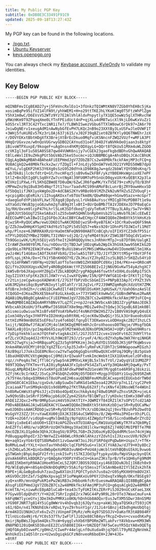 ```yaml
---
title: My Public PGP Key
subtitle: 0xDB0E3C33491F91C9
updated: 2025-09-18T13:27:43Z
---
```


My PGP key can be found in the following locations.

* [/pgp.txt](/pgp.txt).
* [Ubuntu Keyserver](https://keyserver.ubuntu.com/pks/lookup?op=get&search=0xDB0E3C33491F91C9)
* [keys.openpgp.org](https://keys.openpgp.org/search?q=kyle%40ondy.org)

You can always check my [Keybase account, KyleOndy](https://keybase.io/kyleondy) to validate my identities.

## Key Below

    -----BEGIN PGP PUBLIC KEY BLOCK-----

    mQINBFmvICgBEAD27y+j5FmVncRxlEo1+3fUnkzTQ1WMtKN8V7ZGb0YhEH8c5jKa
    xosimBqPe95ifVZ14lFN9t/yhhWEM1+H+o29ttTKEJhLYKoKlWg0T5FtzWhPlZgm
    Y5hX1m0wC/D6EVsVS2WTz9Yz7E2AlVhlAldvPnpytly7X1QE5owWz5glXTHRvchW
    yRWzHKm9T9ZPqaqXme0LYTnFPEidUct4nP+qjXLu4dM8TwicXl9kjLD6wKxVuZz1
    kOS5rxl3RT3C42YTxc1NR1iTe7/fLBWhISwezVGbu6TTXlW8owC6rDk97+ZA6r70
    JeiwDgNErv1xeugAdM1nAwNybGfEvPH7LKQc2nB9o23XXtBy3LxUSFwJleOVWF1T
    +3WHj5fuHiREv57Kz3rLOAj637j615/xJ02F39qBZiet0ZBfKYly0Q6TNWEhrJzX
    r/DOVYEKxtBbtHDgXfX3BrejXtBrEcDkuo0MqfviKSNncnFZWQ2VUzf+wMFiA3Pt
    HHqQrUGxvze/w0nQoVUGrwyGDBO2CAYnud31o4fJ04DJYaNVHkOeOjaan3s8ktpY
    iBivoWTPXuxpE/9koqeF+uAgOnsn4hKMjODXqyLG+QQrt8fQkUu51MXm4uWLZGOO
    ccVKIgl3oF1u58SA0SS87qwd4VUWK6nijy7vCGEk23gaoFkgbdBDhvGhQwARAQAB
    tBlLeWxlIE9uZHkgPGt5bGVAb25keS5vcmc+iQJUBBMBCgA+AhsDBQsJCAcCBhUK
    CQgLAgQWAgMBAh4BAheAFiEEPHmdJgV7ZObZB7Cs2w48M0kfkckFAmjMP3cFCQ+g
    9U8ACgkQ2w48M0kfkckx2w//fZOgIl+FJnLdjy5DnGW7VeOJO21YVRDS50WB7dpU
    mEYuL/ulgEKP2hKS3Y6Xg0sSzG9520dYnkiD98K8gJw+qdz2bbWlYQYO90sKnq/5
    lwb7Dk8ijlc0cfdtrQ+Gt/hvcHFqz5jsB9v6wZkFBF/ykzYB0EHHxWgnioXE7ePF
    StlZ+Bn3QtIgQFLSq8hYZw7cntNgAl39FU0M7oPhSnUcD0qyxUXrKvQEBtX2p3la
    WIVHzIiPXwLrFL5KhQZBWdEfD0uQW/6ZwCJR6fqwMK/YxTV5E79+zxMJyTO/B3hF
    cMPmwZnz9q1Bu83H54NqrTJt17our7aadvRCS99nAMoFBcLunrBjZRY0owmHxxSD
    Gf5bQq1ifJNX1yokWgOo2D+AdCBAS2KYv9RBo9b9lMZhZkN2uNfHZu5ZZVOuqFj+
    +pcpigAbcqEeRik/i1IhugAKOxxfx6TUoTkm8N/QbwM40qe+hGnw9Sazx+mcGprT
    +daegGoFdYPibbVFLXwt7EXgq8jDpdysLlrUk6BAuYsscYMICgD7HzPDB07t1e9a
    uXYaGdiYWsB3pjoG6zwhm2gfuB9g3tlxBtI+8UrQoBMb7TA1VJD8XeJD7P0aEqCo
    3q/RH/Oxvm9lcpP47hLhrl5LoK3SDfdkeqTjqVyTeRxK7fTBuy3LA8y/Sw7V+9N3
    lgO0JUt5bGUgT25keSA8a3lsZS5vbmR5QHNlbnRpbmVsb25lLmNvbT6JAlcEEwEI
    AEECGwMFCwkIBwICIgIGFQoJCAsCBBYCAwECHgcCF4AWIQQ8eZ0mBXtk5tkHsKzb
    DjwzSR+RyQUCaMw/ewUJD6D1TwAKCRDbDjwzSR+RyeB7EAC+1DCrRaOveQ6FS9mA
    g/ZZbJowOHHpKYSpHIYAdY6z5Tq2Pi5dS5Q57+eNxs920r1DhnPSfDJWIxfi1MdT
    whp/Plnze+6JNRRKAXRzUrHaOmtNFeQN998HA8TCnBCqh/oIFIX5YCZ3dkfP55ir
    nTPYLDOSOZYMBe27DBRLT31VNUrsdj2Q/2/qfeMQ4t9iKrZ5WG3Bf5OqCdV1aU+n
    Th9OGoiwVK/LMjh5EUjvU5fheIt2k0RQQQyVmcsJnRhHrMTpJ+s87Df0H/UalgKI
    CIrAWFZkm90Y0lMLfou/nOOovtDjTBDJwFjODzqKwb2WpIk3hGVA3ww95bKIkG2D
    zQo9bLo7RP82EkWJFekw7TW8rBuXUibWseVCMHSiWMAwsHwD4VIOomeN6l5m1XKa
    ywJz4Wif14G8avIAOf3kX4FVbXG/I5olwA51T8FiTD/J1YTZKYttM5g+Y0oY3Ff4
    o9fLspLjKhk/Dx+Cfk1Y5BnKHOQ7YE/ZkJKuiYZJhy0ZJsz5LBQ5Jr5KQZu54YiO
    Qn/G14FRWWTrU0FNy+U29UlaVfToTenVW01ZHYABOPCd9XxjI04/PKn+e+OR0cmM
    Q2ifYo2OUXXUgsxN2Hfy4ROBgD6kWctYFZS506BEIvIJjN6U9GvKwT54yAzhgXC7
    ikW5vBrb6JXagxnHYZ0gIxTZbLkBDQRZrygPAQgA46fswthfxOXHLdsobRp1fSCh
    3qyIZ1VXtsFptKzZ63lJXW7rrvLIvwXFQyWm/I5N/QPfVWfG81E+BrIFKtTjIfQq
    Cr2tLnjzeCgwkvpoXADWnKrE/27G3ffbPzVDcSbGmIIS+PNPpB33Ap7CrPXZt3Vh
    wU63M2pkei8qcBymPUN3xytlyDlahT/r1EJqIvLrP2J39WMZqmRq0cXdzUtH7ZMK
    6fUBreJn9d2h+/csNG1DCkwRdIlf40IVYDBlDSvKHtJqHUSwX/Y/UahO6nzAeSlE
    tCQdGO+dJKoaZRkXE5bkoF8zGLkkeQLs+773YSWOlkVwHwSC/GUBndWPWue2RwAR
    AQABiQNyBBgBCgAmAhsCFiEEPHmdJgV7ZObZB7Cs2w48M0kfkckFAmjMP3sFCQ+g
    7WwBQMB0IAQZAQoAHRYhBNvV7LqZfCz+npJ2rek3WVbcxAh1BQJZrygPAAoJEOk3
    WVbcxAh1KoUH/3fkaMRwfI6S8UATX8e9mp/MDiZw49vZtQdwj3CSgxBL681mk0Bl
    a5ismoiuOwiua7K1sBfv60TVoAYbRw91f4sNKdYDW2HSZ72v1B0VVAS9gKyQ4sEX
    p1xm340yv5gx3YHFPFeID2HnKpxbRtRHL+GjecK0w3DwQGjr3SLk3Ur8ueo0s6U4
    nttHIzM49mnBUSE5sEF6u7zu4fo6bQlfqnyDlT3EKwoxvLoODHxgkc2B2fIhzLC5
    5xijt/NGD0wfJfALWlCMj4olbK5KDgEM0tm0hJcOroXhooosO0TNqje/VMsgfbOA
    TAAXLeBjO1n/pzImpAb6X5zayOlM2tW4Ou0JENsOPDNJH5HJ+UQP/1ADeU9HRsrs
    r7pDipYekhklucmJfQtFmFvtagkAs2Xl/2G7JS5TI2cvex1VeOFvt6ZC3VHYlYto
    efZLcVCRZoq4dJ2rRYVsXLh9WzBT29J/zSryeF/4/Nic0ZYxhpNw3WX7HrqiNHGR
    WOCh27wgYsjaJ+0RBquaPCgZ3z5gh9PKKzmjJm1yKdYDiSS6ObJKSj6PfKqWbsvo
    Xnkm4RWuVOCMYj0tQCYgXZTEcrLhp35JxR+lyRmFvKJlDhT2cSHHWapoowMIGzhJ
    FAzB9qzlJ7oksIGE8McNvccw2YwTwpO6gGgDsnVRbwQUXCx0FUqJ9QRyjBz5pUa9
    l8baUHODVRCVXtgWqWpsCj0MdikrQ3wakFtvmkImcWebktIkX1UUeKuelzOFxBsq
    rqz//nPeqAs7mCjfTl6CrySwp5nA1MMXxLkWjBL5xl9sTrUl/2aQyqViE1UMQZP7
    989T3QOwyTFKTmvrFLAI0iyRgAAA3FxIpbsPkS4ZaTLwVfp3HQAeAMjDqwKy/PxT
    RGuqLAMpRD4IA+IVvSxKHfgzB3AFdkwP0WFmZU1esWV7M/gq6to46R9FgJ8skziL
    SZfjhKc9cIrkKZ/J5vCpJP4SbQhZv0ONjO5fD8XY+Mzgp3YEG0Yz1Gvp2695RZmR
    /k75Y4e/b8qxQ3RN4sST8oUPumE2H6sauQENBFmvKMsBCACxepn9IEUGxbdrTW0d
    gDVmG8C4Cm1Eba/cgxGvk/aBpSuwDo7aRKGd1eNZeoa422MJUrp7nL1I/syC2Pe9
    2caiaaA7TunSM9qknQU1s9d8bMhp2fKtTRAyE62XfjfviKNvf4I8NsoWEfe4WUnI
    hn8bRwCmWsXtgP6s3JjxIV4bo4Op4EXxchkAyk4g748wEGMdFuZhsvSRZK+ujeL4
    Jw9Q9oSBs1eSRrF35MHajpb6iOCZym42SbXvfBlQWTyz7/yKOxkctEmKv38WFxBS
    AhDE1ZJQxc2+PNr0MRp5uniH4VS9ihKtT1Y+JQWMIYf84IRZ1lK7sOPVIfcd21AD
    P0DvABEBAAGJAjwEGAEKACYCGwwWIQQ8eZ0mBXtk5tkHsKzbDjwzSR+RyQUCaMw/
    ewUJD6DssAAKCRDbDjwzSR+RySDfEACth7PcX/sDDJAm2qIj9xvTBzuhPb2bwdtQ
    WsGgVY23ZZ/3truYawEXU00jDXJK3IBS4uCSW9DVe/8/2Wp+M4u3PHIerXhiPLCL
    YzQk+o2G6f/vidUg8+uqMxlQm8Zgj9pYqUUi4IZWgdzfYS8/SicnOa0BwOrZYcD2
    7OAty1x8eE4lubUO0+SIEY4zAPGZOvxXTU1UAhg+LRW1UaVpEWKyTR7Fa7Qk0MyI
    AnEZFfsl4RU/w/sQR5RrUzQH7k8Hqy3Xad381lckwrHqE6Zj740QlMUIPBTfe7M8
    XmcOZBJXLO1p0de3QhkJC8og5U/03PDL7GB+Zk2UOazKyB2Qq4dRMcSon74cHjWq
    Pd8uqgap0hpdIr3ZrNmYwZZs486WLcR9zWklAhkzzYZdvhIsIJXzxocUV0/9ZH/F
    We+aq91xyYU4rEQTS8bMwDdt1zvGwwnW73oiJ9iFSRPdqVPqDwbH+Uspx7/+TfK+
    BoRMuLowErYXLt+UxnTavYHhd4DclqCFbP65uG+xlbCXlYVA8Jw/dJT9+H3y8Dc2
    +ihZHbLw5JK+QinGx8WbpQeXoMG03vuNHO+PeU4AjuWcbltmVhBQBsG5kXL9vwo6
    gSTWGmhjBhpL0qGFV2frhjznkISvPitS7KIJOd3pftypkyvU8ufWpVSkpcbynQlK
    pVxAk66RVLkBDQRZryrQAQgAxYOOPzYd5oCU+GkanZ3KsTprB/Vfe1QH6yFg9MdM
    6a8E15KbmYpR9AACUHoeR5mCeL5ZJQR7JBOS9JOQ1xyi468IDDuNJbIjI6Bzh0x9
    PQ/WlEq6yW+n8Sq4nDkNnDOqRM2r5SAifqrS5msv2flkSAnNbe82IYl5EZsk2hTA
    R9PE+jALGeBg8x0uh7zavZgw8XlUn3lPQFCTydsh7us0a2rG95yMXXH9Ym8OV2Xl
    xKGVOOc2DtZaf/SqDNxXpvagI3F1oPWqAKxUu9P6YJIhOxqTx9Ng0/OKxfBSEg97
    syQ+xnRh/mnnUgPukM1ePw2WiRB3vJHbboHkfcRrEuesmwARAQABiQI8BBgBCgAm
    AhsgFiEEPHmdJgV7ZObZB7Cs2w48M0kfkckFAmjMP3sFCQ+g6qsACgkQ2w48M0kf
    kcmtTA/+LniwwRcE0pADluCaB+tea43cTyFUKItKsZERrPi5J029nUCsKFaeL3XK
    P7GywVDldpQhdtY/Y+H2dC7SRrIzgbE2rx7WGC44Py9R9L20rOTe37WaxCmuFu+A
    k6FqNW7lyceGYxj3De3kDvPMRXio8KN/hDnhGb8AOQxrEusJwTXM5SDwr38nG5MU
    sYG90FJNRT7g814Y5iCg0WWrVv4hDvqb3j6JQyYxzp+akWi3QyaTQSKkzT593jCM
    s61/6Dn/n417KNUhEUkrxRDxLYyvZ9rhsnY1gr/J1Ji4rGBnzj4IbdhgHoUbQtqj
    Arm4KOIU3NUHJzFx6vZvZtiVUnpmFIMyRz/eMc4g97SDSOJV+DaKofR3tAB984RY
    TIlnUicda4Njr6/YC0s537Th/IwFlFlJiO2e88ChB4yvfRcpZ+Dvn+cvxodhKxPg
    NxirjNpBWsJ3ga5m4Qks7hsW+6yqglvhXb6YBPORm2WTLakFvrYAVkbxw+KM93Wh
    dN8PND120iQmKSD38unEE2ZCuShB08II6k+rbNZEQf7AF5wCeuYR5QzYA0xOQETg
    jHQfOAyb0IvwePC/g0HnZ/CIwePr44elgLnf0uXuda4hjq7QdllT9yREZgNnVmkZ
    WnhUkd1sIaQ5lOrzx+U2wsDgiqkGCFzNdnveoR6boEH+2JW+4JE=
    =8tRf
    -----END PGP PUBLIC KEY BLOCK-----
